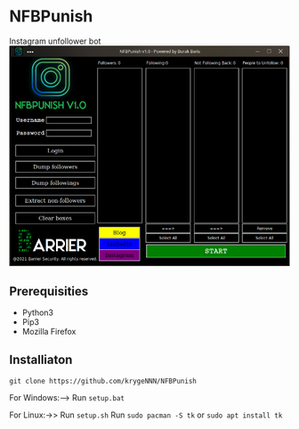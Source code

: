 # NFBPunish
Instagram unfollower bot
<br>
![Desktop View](misc/pic1.png)

## Prerequisities
* Python3
* Pip3
* Mozilla Firefox
## Installiaton

```
git clone https://github.com/krygeNNN/NFBPunish
```
For Windows:--> 
Run `setup.bat`

For Linux:->> 
Run `setup.sh`
Run `sudo pacman -S tk` or `sudo apt install tk`
